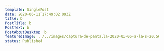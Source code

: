 ```yaml
---
template: SinglePost
date: 2020-06-11T17:49:02.093Z
title: b
PostTitle: b
PostText: b
PostAboutDesktop: b
featuredImage: ../../images/captura-de-pantalla-2020-01-06-a-la-s-20.56-1.png
status: Published
---
```

